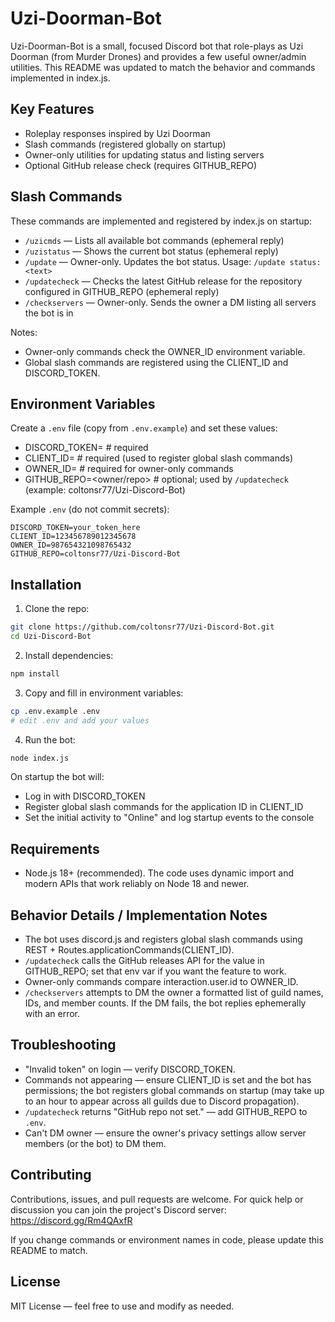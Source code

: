 # Uzi-Doorman-Bot

Uzi-Doorman-Bot is a small, focused Discord bot that role-plays as Uzi Doorman (from Murder Drones) and provides a few useful owner/admin utilities. This README was updated to match the behavior and commands implemented in index.js.

## Key Features
- Roleplay responses inspired by Uzi Doorman
- Slash commands (registered globally on startup)
- Owner-only utilities for updating status and listing servers
- Optional GitHub release check (requires GITHUB_REPO)

## Slash Commands
These commands are implemented and registered by index.js on startup:

- `/uzicmds` — Lists all available bot commands (ephemeral reply)
- `/uzistatus` — Shows the current bot status (ephemeral reply)
- `/update` — Owner-only. Updates the bot status. Usage: `/update status:<text>`
- `/updatecheck` — Checks the latest GitHub release for the repository configured in GITHUB_REPO (ephemeral reply)
- `/checkservers` — Owner-only. Sends the owner a DM listing all servers the bot is in

Notes:
- Owner-only commands check the OWNER_ID environment variable.
- Global slash commands are registered using the CLIENT_ID and DISCORD_TOKEN.

## Environment Variables
Create a `.env` file (copy from `.env.example`) and set these values:

- DISCORD_TOKEN=<your-bot-token>         # required
- CLIENT_ID=<your-application-client-id> # required (used to register global slash commands)
- OWNER_ID=<your-user-id>                # required for owner-only commands
- GITHUB_REPO=<owner/repo>               # optional; used by `/updatecheck` (example: coltonsr77/Uzi-Discord-Bot)

Example `.env` (do not commit secrets):
```env
DISCORD_TOKEN=your_token_here
CLIENT_ID=123456789012345678
OWNER_ID=987654321098765432
GITHUB_REPO=coltonsr77/Uzi-Discord-Bot
```

## Installation

1. Clone the repo:
```bash
git clone https://github.com/coltonsr77/Uzi-Discord-Bot.git
cd Uzi-Discord-Bot
```

2. Install dependencies:
```bash
npm install
```

3. Copy and fill in environment variables:
```bash
cp .env.example .env
# edit .env and add your values
```

4. Run the bot:
```bash
node index.js
```

On startup the bot will:
- Log in with DISCORD_TOKEN
- Register global slash commands for the application ID in CLIENT_ID
- Set the initial activity to "Online" and log startup events to the console

## Requirements
- Node.js 18+ (recommended). The code uses dynamic import and modern APIs that work reliably on Node 18 and newer.

## Behavior Details / Implementation Notes
- The bot uses discord.js and registers global slash commands using REST + Routes.applicationCommands(CLIENT_ID).
- `/updatecheck` calls the GitHub releases API for the value in GITHUB_REPO; set that env var if you want the feature to work.
- Owner-only commands compare interaction.user.id to OWNER_ID.
- `/checkservers` attempts to DM the owner a formatted list of guild names, IDs, and member counts. If the DM fails, the bot replies ephemerally with an error.

## Troubleshooting
- "Invalid token" on login — verify DISCORD_TOKEN.
- Commands not appearing — ensure CLIENT_ID is set and the bot has permissions; the bot registers global commands on startup (may take up to an hour to appear across all guilds due to Discord propagation).
- `/updatecheck` returns "GitHub repo not set." — add GITHUB_REPO to `.env`.
- Can't DM owner — ensure the owner's privacy settings allow server members (or the bot) to DM them.

## Contributing
Contributions, issues, and pull requests are welcome. For quick help or discussion you can join the project's Discord server: https://discord.gg/Rm4QAxfR

If you change commands or environment names in code, please update this README to match.

## License
MIT License — feel free to use and modify as needed.
